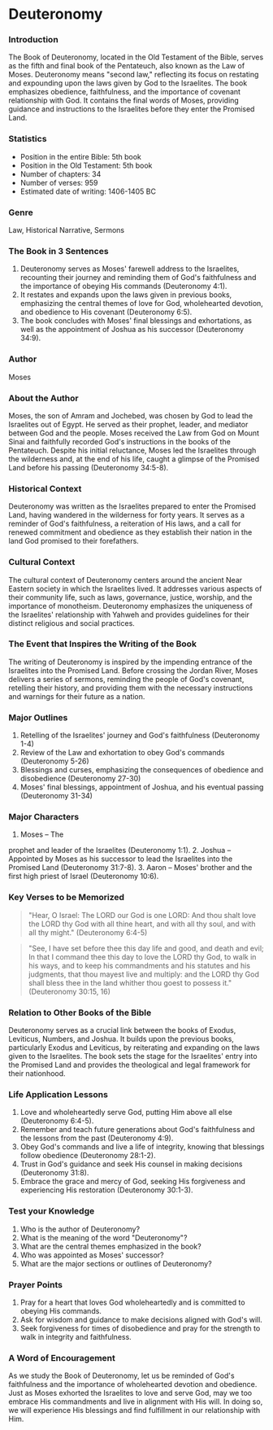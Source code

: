 # Deuteronomy

### Introduction

The Book of Deuteronomy, located in the Old Testament of the Bible, serves as the fifth and final book of the Pentateuch, also known as the Law of Moses. Deuteronomy means "second law," reflecting its focus on restating and expounding upon the laws given by God to the Israelites. The book emphasizes obedience, faithfulness, and the importance of covenant relationship with God. It contains the final words of Moses, providing guidance and instructions to the Israelites before they enter the Promised Land.

### Statistics

* Position in the entire Bible: 5th book
* Position in the Old Testament: 5th book
* Number of chapters: 34
* Number of verses: 959
* Estimated date of writing: 1406-1405 BC

### Genre

Law, Historical Narrative, Sermons

### The Book in 3 Sentences

1. Deuteronomy serves as Moses' farewell address to the Israelites, recounting their journey and reminding them of God's faithfulness and the importance of obeying His commands (Deuteronomy 4:1).
2. It restates and expands upon the laws given in previous books, emphasizing the central themes of love for God, wholehearted devotion, and obedience to His covenant (Deuteronomy 6:5).
3. The book concludes with Moses' final blessings and exhortations, as well as the appointment of Joshua as his successor (Deuteronomy 34:9).

### Author

Moses

### About the Author

Moses, the son of Amram and Jochebed, was chosen by God to lead the Israelites out of Egypt. He served as their prophet, leader, and mediator between God and the people. Moses received the Law from God on Mount Sinai and faithfully recorded God's instructions in the books of the Pentateuch. Despite his initial reluctance, Moses led the Israelites through the wilderness and, at the end of his life, caught a glimpse of the Promised Land before his passing (Deuteronomy 34:5-8).

### Historical Context

Deuteronomy was written as the Israelites prepared to enter the Promised Land, having wandered in the wilderness for forty years. It serves as a reminder of God's faithfulness, a reiteration of His laws, and a call for renewed commitment and obedience as they establish their nation in the land God promised to their forefathers.

### Cultural Context

The cultural context of Deuteronomy centers around the ancient Near Eastern society in which the Israelites lived. It addresses various aspects of their community life, such as laws, governance, justice, worship, and the importance of monotheism. Deuteronomy emphasizes the uniqueness of the Israelites' relationship with Yahweh and provides guidelines for their distinct religious and social practices.

### The Event that Inspires the Writing of the Book

The writing of Deuteronomy is inspired by the impending entrance of the Israelites into the Promised Land. Before crossing the Jordan River, Moses delivers a series of sermons, reminding the people of God's covenant, retelling their history, and providing them with the necessary instructions and warnings for their future as a nation.

### Major Outlines

1. Retelling of the Israelites' journey and God's faithfulness (Deuteronomy 1-4)
2. Review of the Law and exhortation to obey God's commands (Deuteronomy 5-26)
3. Blessings and curses, emphasizing the consequences of obedience and disobedience (Deuteronomy 27-30)
4. Moses' final blessings, appointment of Joshua, and his eventual passing (Deuteronomy 31-34)

### Major Characters

1. Moses – The

prophet and leader of the Israelites (Deuteronomy 1:1). 2. Joshua – Appointed by Moses as his successor to lead the Israelites into the Promised Land (Deuteronomy 31:7-8). 3. Aaron – Moses' brother and the first high priest of Israel (Deuteronomy 10:6).

### Key Verses to be Memorized

> "Hear, O Israel: The LORD our God is one LORD: And thou shalt love the LORD thy God with all thine heart, and with all thy soul, and with all thy might." (Deuteronomy 6:4-5)

> "See, I have set before thee this day life and good, and death and evil; In that I command thee this day to love the LORD thy God, to walk in his ways, and to keep his commandments and his statutes and his judgments, that thou mayest live and multiply: and the LORD thy God shall bless thee in the land whither thou goest to possess it." (Deuteronomy 30:15, 16)

### Relation to Other Books of the Bible

Deuteronomy serves as a crucial link between the books of Exodus, Leviticus, Numbers, and Joshua. It builds upon the previous books, particularly Exodus and Leviticus, by reiterating and expanding on the laws given to the Israelites. The book sets the stage for the Israelites' entry into the Promised Land and provides the theological and legal framework for their nationhood.

### Life Application Lessons

1. Love and wholeheartedly serve God, putting Him above all else (Deuteronomy 6:4-5).
2. Remember and teach future generations about God's faithfulness and the lessons from the past (Deuteronomy 4:9).
3. Obey God's commands and live a life of integrity, knowing that blessings follow obedience (Deuteronomy 28:1-2).
4. Trust in God's guidance and seek His counsel in making decisions (Deuteronomy 31:8).
5. Embrace the grace and mercy of God, seeking His forgiveness and experiencing His restoration (Deuteronomy 30:1-3).

### Test your Knowledge

1. Who is the author of Deuteronomy?
2. What is the meaning of the word "Deuteronomy"?
3. What are the central themes emphasized in the book?
4. Who was appointed as Moses' successor?
5. What are the major sections or outlines of Deuteronomy?

### Prayer Points

1. Pray for a heart that loves God wholeheartedly and is committed to obeying His commands.
2. Ask for wisdom and guidance to make decisions aligned with God's will.
3. Seek forgiveness for times of disobedience and pray for the strength to walk in integrity and faithfulness.

### A Word of Encouragement

As we study the Book of Deuteronomy, let us be reminded of God's faithfulness and the importance of wholehearted devotion and obedience. Just as Moses exhorted the Israelites to love and serve God, may we too embrace His commandments and live in alignment with His will. In doing so, we will experience His blessings and find fulfillment in our relationship with Him.
